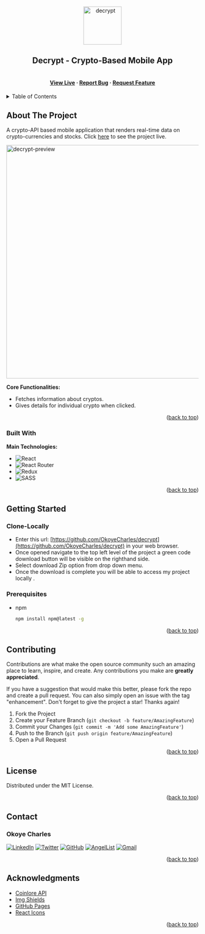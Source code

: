 <a name="readme-top"></a>
<!-- PROJECT LOGO -->
<br />
<div align="center">
  <a href="https://github.com/OkoyeCharles/amazon-clone">
    <img src="https://user-images.githubusercontent.com/102174805/187617251-11e87a96-c8f2-4258-be7e-62df0ec34166.png" alt="decrypt" width="100">
  </a>

  <h2 align="center">Decrypt - Crypto-Based Mobile App</h2>

  <h4 align="center">  
    <br />
    <a href="https://charles-decrypt.netlify.app" target="_blank">View Live</a>
    ·
    <a href="https://github.com/OkoyeCharles/decrypt/issues/new" target="_blank">Report Bug</a>
    ·
    <a href="https://github.com/OkoyeCharles/decrypt/issues/new" target="_blank">Request Feature</a>
  </h4>
</div>

<!-- TABLE OF CONTENTS -->
<details>
  <summary>Table of Contents</summary>
  <ol>
    <li>
      <a href="#about-the-project">About The Project</a>
      <ul>
        <li><a href="#built-with">Built With</a></li>
      </ul>
    </li>
    <li>
      <a href="#getting-started">Getting Started</a>
      <ul>
        <li><a href="#clone-locally">Clone Locally</a></li>
        <li><a href="#prerequisites">Prerequisites</a></li>
      </ul>
    </li>
    <li><a href="#contributing">Contributing</a></li>
    <li><a href="#license">License</a></li>
    <li><a href="#contact">Contact</a></li>
    <li><a href="#acknowledgments">Acknowledgments</a></li>
  </ol>
</details>



<!-- ABOUT THE PROJECT -->
## About The Project

A crypto-API based mobile application that renders real-time data on crypto-currencies and stocks. Click [here](https://charles-decrypt.netlify.app) to see the project live.

<img width="612" alt="decrypt-preview" src="https://user-images.githubusercontent.com/102174805/187620128-5047a990-dd65-4017-9e41-8673be6daefc.png">

**Core Functionalities:**
* Fetches information about cryptos.
* Gives details for individual crypto when clicked.

<p align="right">(<a href="#readme-top">back to top</a>)</p>

### Built With

**Main Technologies:**

* ![React](https://img.shields.io/badge/react-%2320232a.svg?style=for-the-badge&logo=react&logoColor=%2361DAFB)
* ![React Router](https://img.shields.io/badge/React_Router-CA4245?style=for-the-badge&logo=react-router&logoColor=white)
* ![Redux](https://img.shields.io/badge/redux-%23593d88.svg?style=for-the-badge&logo=redux&logoColor=white)
* ![SASS](https://img.shields.io/badge/SASS-hotpink.svg?style=for-the-badge&logo=SASS&logoColor=white)

<p align="right">(<a href="#readme-top">back to top</a>)</p>



<!-- GETTING STARTED -->
## Getting Started

### Clone-Locally
- Enter this url: [https://github.com/OkoyeCharles/decrypt](https://github.com/OkoyeCharles/decrypt) in your web browser.
- Once opened navigate to the top left level of the project a green code download button will be visible on the righthand side.
- Select download Zip option from drop down menu.
- Once the download is complete you will be able to access my project locally . 

### Prerequisites
* npm
  ```sh
  npm install npm@latest -g
  ```

<p align="right">(<a href="#readme-top">back to top</a>)</p>

<!-- CONTRIBUTING -->
## Contributing

Contributions are what make the open source community such an amazing place to learn, inspire, and create. Any contributions you make are **greatly appreciated**.

If you have a suggestion that would make this better, please fork the repo and create a pull request. You can also simply open an issue with the tag "enhancement".
Don't forget to give the project a star! Thanks again!

1. Fork the Project
2. Create your Feature Branch (`git checkout -b feature/AmazingFeature`)
3. Commit your Changes (`git commit -m 'Add some AmazingFeature'`)
4. Push to the Branch (`git push origin feature/AmazingFeature`)
5. Open a Pull Request

<p align="right">(<a href="#readme-top">back to top</a>)</p>

<!-- LICENSE -->
## License

Distributed under the MIT License.

<p align="right">(<a href="#readme-top">back to top</a>)</p>

<!-- CONTACT -->
## Contact
### Okoye Charles

[![LinkedIn](https://img.shields.io/badge/linkedin-%230077B5.svg?style=for-the-badge&logo=linkedin&logoColor=white)](https://www.linkedin.com/in/charles-k-okoye/) 
[![Twitter](https://img.shields.io/badge/Twitter-%231DA1F2.svg?style=for-the-badge&logo=Twitter&logoColor=white)](https://twitter.com/okoyecharles_) 
[![GitHub](https://img.shields.io/badge/github-%23121011.svg?style=for-the-badge&logo=github&logoColor=white)](https://github.com/OkoyeCharles/) 
[![AngelList](https://img.shields.io/badge/AngelList-%23D4D4D4.svg?style=for-the-badge&logo=AngelList&logoColor=black)](https://angel.co/u/charles-k-okoye) 
[![Gmail](https://img.shields.io/badge/Gmail-D14836?style=for-the-badge&logo=gmail&logoColor=white)](mailto:okoyecharles509@gmail.com)

<p align="right">(<a href="#readme-top">back to top</a>)</p>


<!-- ACKNOWLEDGMENTS -->
## Acknowledgments

* [Coinlore API](https://api.coinlore.net/)
* [Img Shields](https://shields.io)
* [GitHub Pages](https://pages.github.com)
* [React Icons](https://react-icons.github.io/react-icons/search)

<p align="right">(<a href="#readme-top">back to top</a>)</p>
